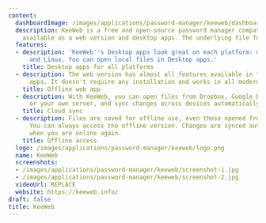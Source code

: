 ```yaml
---
content:
  dashboardImage: /images/applications/password-manager/keeweb/dashboard.jpg
  description: KeeWeb is a free and open-source password manager compatible with KeePass,
    available as a web version and desktop apps. The underlying file format is KDBX
  features:
  - description: 'KeeWeb''s Desktop apps look great on each platform: macOS, Windows
      and Linux. You can open local files in Desktop apps.'
    title: Desktop apps for all platforms
  - description: The web version has almost all features available in the Desktop
      apps. It doesn't require any installation and works in all modern browsers.
    title: Offline web app
  - description: With KeeWeb, you can open files from Dropbox, Google Drive, OneDrive
      or your own server, and sync changes across devices automatically.
    title: Cloud sync
  - description: Files are saved for offline use, even those opened from Dropbox.
      You can always access the offline version. Changes are synced automatically
      when you are online again.
    title: Offline access
  logo: /images/applications/password-manager/keeweb/logo.png
  name: KeeWeb
  screenshots:
  - /images/applications/password-manager/keeweb/screenshot-1.jpg
  - /images/applications/password-manager/keeweb/screenshot-2.jpg
  videoUrl: REPLACE
  website: https://keeweb.info/
draft: false
title: KeeWeb
---
```


